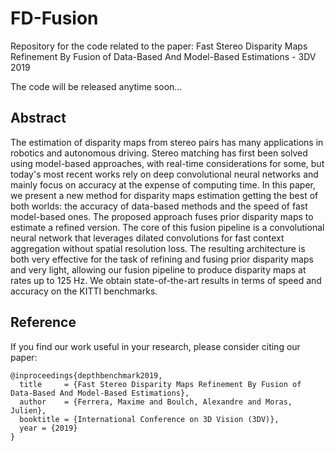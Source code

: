 # FD-Fusion

Repository for the code related to the paper: Fast Stereo Disparity Maps Refinement By Fusion of Data-Based And Model-Based Estimations - 3DV 2019

The code will be released anytime soon...


## Abstract
The estimation of disparity maps from stereo pairs has many applications in robotics and autonomous driving. Stereo matching has first been solved using model-based approaches, with real-time considerations for some, but today's most recent works rely on deep convolutional neural networks and mainly focus on accuracy at the expense of computing time.  In this paper, we present a new method for disparity maps estimation getting the best of both worlds: the accuracy of data-based methods and the speed of fast model-based ones.  The proposed approach fuses prior disparity maps to estimate a refined version.  The core of this fusion pipeline is a convolutional neural network that leverages dilated convolutions for fast context aggregation without spatial resolution loss.  The resulting architecture is both very effective for the task of refining and fusing prior disparity maps and very light, allowing our fusion pipeline to produce disparity maps at rates up to 125 Hz.  We obtain state-of-the-art results in terms of speed and accuracy on the KITTI benchmarks.

## Reference
If you find our work  useful in your research, please consider citing our paper:
```
@inproceedings{depthbenchmark2019,
  title     = {Fast Stereo Disparity Maps Refinement By Fusion of Data-Based And Model-Based Estimations},
  author    = {Ferrera, Maxime and Boulch, Alexandre and Moras, Julien},
  booktitle = {International Conference on 3D Vision (3DV)},
  year = {2019}
}
```
